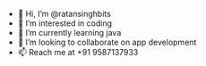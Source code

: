 - 👋 Hi, I’m @ratansinghbits
- 👀 I’m interested in coding
- 🌱 I’m currently learning java
- 💞️ I’m looking to collaborate on app development
- 📫 Reach me at +91 9587137933

<!---
ratansinghbits/ratansinghbits is a ✨ special ✨ repository because its `README.md` (this file) appears on your GitHub profile.
You can click the Preview link to take a look at your changes.
--->
